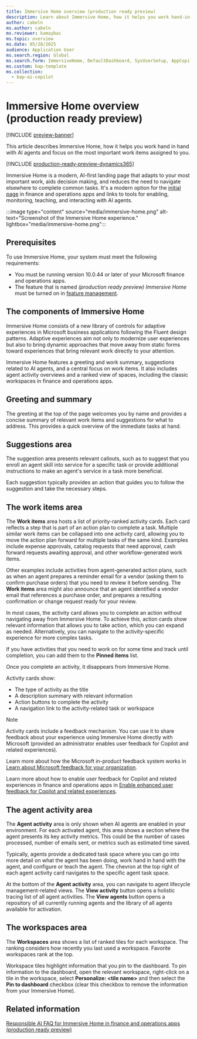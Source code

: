 ```yaml
---
title: Immersive Home overview (production ready preview)
description: Learn about Immersive Home, how it helps you work hand-in-hand with AI agents and stay focused on your most important work items.
author: cabeln
ms.author: cabeln
ms.reviewer: kamaybac
ms.topic: overview
ms.date: 05/28/2025
audience: Application User
ms.search.region: Global
ms.search.form: ImmersiveHome, DefaultDashboard, SysUserSetup, AppCopilotAgentActivity, AppCopilotAgentLifecycle
ms.custom: bap-template
ms.collection:
  - bap-ai-copilot
---
```


# Immersive Home overview (production ready preview)

[!INCLUDE [preview-banner](~/../shared-content/shared/preview-includes/preview-banner.md)]

This article describes Immersive Home, how it helps you work hand in hand with AI agents and focus on the most important work items assigned to you.

[!INCLUDE [production-ready-preview-dynamics365](~/../shared-content/shared/preview-includes/production-ready-preview-dynamics365.md)]

Immersive Home is a modern, AI-first landing page that adapts to your most important work, aids decision making, and reduces the need to navigate elsewhere to complete common tasks. It's a modern option for the [initial page](../get-started/set-users-initial-page.md) in finance and operations apps and links to tools for enabling, monitoring, teaching, and interacting with AI agents.

:::image type="content" source="media/immersive-home.png" alt-text="Screenshot of the Immersive Home experience." lightbox="media/immersive-home.png":::

## Prerequisites

To use Immersive Home, your system must meet the following requirements:

- You must be running version 10.0.44 or later of your Microsoft finance and operations apps.
- The feature that is named *(production ready preview) Immersive Home* must be turned on in [feature management](../get-started/feature-management/feature-management-overview.md).

## The components of Immersive Home

Immersive Home consists of a new library of controls for adaptive experiences in Microsoft business applications following the Fluent design patterns. Adaptive experiences aim not only to modernize user experiences but also to bring dynamic approaches that move away from static forms toward experiences that bring relevant work directly to your attention.

Immersive Home features a greeting and work summary, suggestions related to AI agents, and a central focus on work items. It also includes agent activity overviews and a ranked view of spaces, including the classic workspaces in finance and operations apps.

## Greeting and summary

The greeting at the top of the page welcomes you by name and provides a concise summary of relevant work items and suggestions for what to address. This provides a quick overview of the immediate tasks at hand.  

## Suggestions area

The suggestion area presents relevant callouts, such as to suggest that you enroll an agent skill into service for a specific task or provide additional instructions to make an agent's service in a task more beneficial.

Each suggestion typically provides an action that guides you to follow the suggestion and take the necessary steps.

## The work items area

The **Work items** area hosts a list of priority-ranked activity cards. Each card reflects a step that is part of an action plan to complete a task. Multiple similar work items can be collapsed into one activity card, allowing you to move the action plan forward for multiple tasks of the same kind. Examples include expense approvals, catalog requests that need approval, cash forward requests awaiting approval, and other workflow-generated work items.

Other examples include activities from agent-generated action plans, such as when an agent prepares a reminder email for a vendor (asking them to confirm purchase orders) that you need to review it before sending. The **Work items** area might also announce that an agent identified a vendor email that references a purchase order, and prepares a resulting confirmation or change request ready for your review.

In most cases, the activity card allows you to complete an action without navigating away from Immersive Home. To achieve this, action cards show relevant information that allows you to take action, which you can expand as needed. Alternatively, you can navigate to the activity-specific experience for more complex tasks.  

If you have activities that you need to work on for some time and track until completion, you can add them to the **Pinned items** list.

Once you complete an activity, it disappears from Immersive Home.

Activity cards show:

- The type of activity as the title
- A description summary with relevant information
- Action buttons to complete the activity
- A navigation link to the activity-related task or workspace

> [!NOTE]
> Activity cards include a feedback mechanism. You can use it to share feedback about your experience using Immersive Home directly with Microsoft (provided an administrator enables user feedback for Copilot and related experiences). 
>
> Learn more about how the Microsoft in-product feedback system works in [Learn about Microsoft feedback for your organization](/microsoft-365/admin/misc/feedback-user-control).
>
> Learn more about how to enable user feedback for Copilot and related experiences in finance and operations apps in [Enable enhanced user feedback for Copilot and related experiences](/dynamics365/fin-ops-core/dev-itpro/copilot/enable-copilot-feedback).
  
## The agent activity area

The **Agent activity** area is only shown when AI agents are enabled in your environment. For each activated agent, this area shows a section where the agent presents its key activity metrics. This could be the number of cases processed, number of emails sent, or metrics such as estimated time saved.

Typically, agents provide a dedicated task space where you can go into more detail on what the agent has been doing, work hand in hand with the agent, and configure or teach the agent. The chevron at the top right of each agent activity card navigates to the specific agent task space.

At the bottom of the **Agent activity** area, you can navigate to agent lifecycle management-related views. The **View activity** button opens a holistic tracing list of all agent activities. The **View agents** button opens a repository of all currently running agents and the library of all agents available for activation.

## The workspaces area

The **Workspaces** area shows a list of ranked tiles for each workspace. The ranking considers how recently you last used a workspace. Favorite workspaces rank at the top.  

Workspace tiles highlight information that you pin to the dashboard. To pin information to the dashboard, open the relevant workspace, right-click on a tile in the workspace, select **Personalize: &lt;tile name&gt;** and then select the **Pin to dashboard** checkbox (clear this checkbox to remove the information from your Immersive Home).

## Related information

[Responsible AI FAQ for Immersive Home in finance and operations apps (production ready preview)](faq-immersive-home.md)
